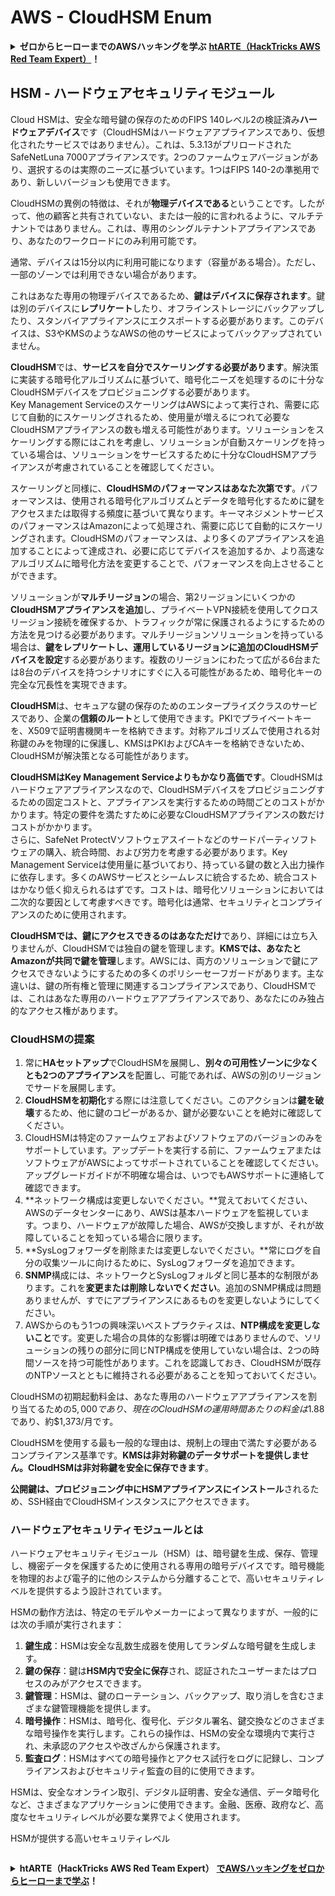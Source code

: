 # AWS - CloudHSM Enum

<details>

<summary><strong>ゼロからヒーローまでのAWSハッキングを学ぶ</strong> <a href="https://training.hacktricks.xyz/courses/arte"><strong>htARTE（HackTricks AWS Red Team Expert）</strong></a><strong>！</strong></summary>

HackTricksをサポートする他の方法：

* **HackTricksで企業を宣伝したい**または**HackTricksをPDFでダウンロードしたい場合は**[**SUBSCRIPTION PLANS**](https://github.com/sponsors/carlospolop)をチェックしてください！
* [**公式PEASS＆HackTricksスワッグ**](https://peass.creator-spring.com)を手に入れる
* [**The PEASS Family**](https://opensea.io/collection/the-peass-family)を発見し、独占的な[**NFTs**](https://opensea.io/collection/the-peass-family)のコレクションを見つける
* **💬 [Discordグループ](https://discord.gg/hRep4RUj7f)**に参加するか、[telegramグループ](https://t.me/peass)に参加するか、**Twitter** 🐦 [**@hacktricks_live**](https://twitter.com/hacktricks_live)**をフォロー**してください。
* **ハッキングトリックを共有するために**[**HackTricks**](https://github.com/carlospolop/hacktricks)と[**HackTricks Cloud**](https://github.com/carlospolop/hacktricks-cloud)のGitHubリポジトリにPRを提出する。

</details>

## HSM - ハードウェアセキュリティモジュール

Cloud HSMは、安全な暗号鍵の保存のためのFIPS 140レベル2の検証済み**ハードウェアデバイス**です（CloudHSMはハードウェアアプライアンスであり、仮想化されたサービスではありません）。これは、5.3.13がプリロードされたSafeNetLuna 7000アプライアンスです。2つのファームウェアバージョンがあり、選択するのは実際のニーズに基づいています。1つはFIPS 140-2の準拠用であり、新しいバージョンも使用できます。

CloudHSMの異例の特徴は、それが**物理デバイスである**ということです。したがって、他の顧客と共有されていない、または一般的に言われるように、マルチテナントではありません。これは、専用のシングルテナントアプライアンスであり、あなたのワークロードにのみ利用可能です。

通常、デバイスは15分以内に利用可能になります（容量がある場合）。ただし、一部のゾーンでは利用できない場合があります。

これはあなた専用の物理デバイスであるため、**鍵はデバイスに保存されます**。鍵は別のデバイスに**レプリケート**したり、オフラインストレージにバックアップしたり、スタンバイアプライアンスにエクスポートする必要があります。このデバイスは、S3やKMSのようなAWSの他のサービスによってバックアップされていません。

**CloudHSM**では、**サービスを自分でスケーリングする必要があります**。解決策に実装する暗号化アルゴリズムに基づいて、暗号化ニーズを処理するのに十分なCloudHSMデバイスをプロビジョニングする必要があります。\
Key Management ServiceのスケーリングはAWSによって実行され、需要に応じて自動的にスケーリングされるため、使用量が増えるにつれて必要なCloudHSMアプライアンスの数も増える可能性があります。ソリューションをスケーリングする際にはこれを考慮し、ソリューションが自動スケーリングを持っている場合は、ソリューションをサービスするために十分なCloudHSMアプライアンスが考慮されていることを確認してください。

スケーリングと同様に、**CloudHSMのパフォーマンスはあなた次第です**。パフォーマンスは、使用される暗号化アルゴリズムとデータを暗号化するために鍵をアクセスまたは取得する頻度に基づいて異なります。キーマネジメントサービスのパフォーマンスはAmazonによって処理され、需要に応じて自動的にスケーリングされます。CloudHSMのパフォーマンスは、より多くのアプライアンスを追加することによって達成され、必要に応じてデバイスを追加するか、より高速なアルゴリズムに暗号化方法を変更することで、パフォーマンスを向上させることができます。

ソリューションが**マルチリージョン**の場合、第2リージョンにいくつかの**CloudHSMアプライアンスを追加**し、プライベートVPN接続を使用してクロスリージョン接続を確保するか、トラフィックが常に保護されるようにするための方法を見つける必要があります。マルチリージョンソリューションを持っている場合は、**鍵をレプリケートし、運用しているリージョンに追加のCloudHSMデバイスを設定**する必要があります。複数のリージョンにわたって広がる6台または8台のデバイスを持つシナリオにすぐに入る可能性があるため、暗号化キーの完全な冗長性を実現できます。

**CloudHSM**は、セキュアな鍵の保存のためのエンタープライズクラスのサービスであり、企業の**信頼のルート**として使用できます。PKIでプライベートキーを、X509で証明書機関キーを格納できます。対称アルゴリズムで使用される対称鍵のみを物理的に保護し、KMSはPKIおよびCAキーを格納できないため、CloudHSMが解決策となる可能性があります。

**CloudHSMはKey Management Serviceよりもかなり高価です**。CloudHSMはハードウェアアプライアンスなので、CloudHSMデバイスをプロビジョニングするための固定コストと、アプライアンスを実行するための時間ごとのコストがかかります。特定の要件を満たすために必要なCloudHSMアプライアンスの数だけコストがかかります。\
さらに、SafeNet ProtectVソフトウェアスイートなどのサードパーティソフトウェアの購入、統合時間、および労力を考慮する必要があります。Key Management Serviceは使用量に基づいており、持っている鍵の数と入出力操作に依存します。多くのAWSサービスとシームレスに統合するため、統合コストはかなり低く抑えられるはずです。コストは、暗号化ソリューションにおいては二次的な要因として考慮すべきです。暗号化は通常、セキュリティとコンプライアンスのために使用されます。

**CloudHSMでは、鍵にアクセスできるのはあなただけ**であり、詳細には立ち入りませんが、CloudHSMでは独自の鍵を管理します。**KMSでは、あなたとAmazonが共同で鍵を管理**します。AWSには、両方のソリューションで鍵にアクセスできないようにするための多くのポリシーセーフガードがあります。主な違いは、鍵の所有権と管理に関連するコンプライアンスであり、CloudHSMでは、これはあなた専用のハードウェアアプライアンスであり、あなたにのみ独占的なアクセス権があります。

### CloudHSMの提案

1. 常に**HAセットアップ**でCloudHSMを展開し、**別々の可用性ゾーンに少なくとも2つのアプライアンス**を配置し、可能であれば、AWSの別のリージョンでサードを展開します。
2. **CloudHSMを初期化**する際には注意してください。このアクションは**鍵を破壊**するため、他に鍵のコピーがあるか、鍵が必要ないことを絶対に確認してください。
3. CloudHSMは特定のファームウェアおよびソフトウェアのバージョンのみをサポートしています。アップデートを実行する前に、ファームウェアまたはソフトウェアがAWSによってサポートされていることを確認してください。アップグレードガイドが不明確な場合は、いつでもAWSサポートに連絡して確認できます。
4. **ネットワーク構成は変更しないでください。**覚えておいてください、AWSのデータセンターにあり、AWSは基本ハードウェアを監視しています。つまり、ハードウェアが故障した場合、AWSが交換しますが、それが故障していることを知っている場合に限ります。
5. **SysLogフォワーダを削除または変更しないでください。**常にログを自分の収集ツールに向けるために、SysLogフォワーダを追加できます。
6. **SNMP**構成には、ネットワークとSysLogフォルダと同じ基本的な制限があります。これを**変更または削除しないでください**。追加のSNMP構成は問題ありませんが、すでにアプライアンスにあるものを変更しないようにしてください。
7. AWSからのもう1つの興味深いベストプラクティスは、**NTP構成を変更しないこと**です。変更した場合の具体的な影響は明確ではありませんので、ソリューションの残りの部分に同じNTP構成を使用していない場合は、2つの時間ソースを持つ可能性があります。これを認識しておき、CloudHSMが既存のNTPソースとともに維持される必要があることを知っておいてください。

CloudHSMの初期起動料金は、あなた専用のハードウェアアプライアンスを割り当てるための$5,000であり、現在のCloudHSMの運用時間あたりの料金は$1.88であり、約$1,373/月です。

CloudHSMを使用する最も一般的な理由は、規制上の理由で満たす必要があるコンプライアンス基準です。**KMSは非対称鍵のデータサポートを提供しません。CloudHSMは非対称鍵を安全に保存できます**。

**公開鍵は、プロビジョニング中にHSMアプライアンスにインストール**されるため、SSH経由でCloudHSMインスタンスにアクセスできます。

### ハードウェアセキュリティモジュールとは

ハードウェアセキュリティモジュール（HSM）は、暗号鍵を生成、保存、管理し、機密データを保護するために使用される専用の暗号デバイスです。暗号機能を物理的および電子的に他のシステムから分離することで、高いセキュリティレベルを提供するよう設計されています。

HSMの動作方法は、特定のモデルやメーカーによって異なりますが、一般的には次の手順が実行されます：

1. **鍵生成**：HSMは安全な乱数生成器を使用してランダムな暗号鍵を生成します。
2. **鍵の保存**：鍵は**HSM内で安全に保存**され、認証されたユーザーまたはプロセスのみがアクセスできます。
3. **鍵管理**：HSMは、鍵のローテーション、バックアップ、取り消しを含むさまざまな鍵管理機能を提供します。
4. **暗号操作**：HSMは、暗号化、復号化、デジタル署名、鍵交換などのさまざまな暗号操作を実行します。これらの操作は、HSMの安全な環境内で実行され、未承認のアクセスや改ざんから保護されます。
5. **監査ログ**：HSMはすべての暗号操作とアクセス試行をログに記録し、コンプライアンスおよびセキュリティ監査の目的に使用できます。

HSMは、安全なオンライン取引、デジタル証明書、安全な通信、データ暗号化など、さまざまなアプリケーションに使用できます。金融、医療、政府など、高度なセキュリティレベルが必要な業界でよく使用されます。

HSMが提供する高いセキュリティレベル
```
```
<details>

<summary><strong>htARTE（HackTricks AWS Red Team Expert）</strong> <a href="https://training.hacktricks.xyz/courses/arte"><strong>でAWSハッキングをゼロからヒーローまで学ぶ</strong></a><strong>！</strong></summary>

HackTricksをサポートする他の方法：

- **HackTricksで企業を宣伝したい**または**HackTricksをPDFでダウンロードしたい**場合は、[**SUBSCRIPTION PLANS**](https://github.com/sponsors/carlospolop)をチェックしてください！
- [**公式PEASS＆HackTricksスワッグ**](https://peass.creator-spring.com)を入手する
- [**The PEASS Family**](https://opensea.io/collection/the-peass-family)、当社の独占的な[**NFTs**](https://opensea.io/collection/the-peass-family)コレクションを発見する
- 💬 [**Discordグループ**](https://discord.gg/hRep4RUj7f)または[**telegramグループ**](https://t.me/peass)に**参加**するか、**Twitter** 🐦 [**@hacktricks_live**](https://twitter.com/hacktricks_live)**をフォロー**する
- **ハッキングトリックを共有するには、**[**HackTricks**](https://github.com/carlospolop/hacktricks)および[**HackTricks Cloud**](https://github.com/carlospolop/hacktricks-cloud)のgithubリポジトリにPRを提出してください。

</details>
